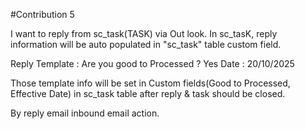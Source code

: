 #Contribution 5

I want to reply from sc_task(TASK) via Out look. In sc_tasK, reply information will be auto populated in "sc_task" table custom field.

Reply Template : Are you good to Processed ? Yes Date : 20/10/2025

Those template info will be set in Custom fields(Good to Processed, Effective Date) in sc_task table after reply & task should be closed.

By reply email inbound email action.
